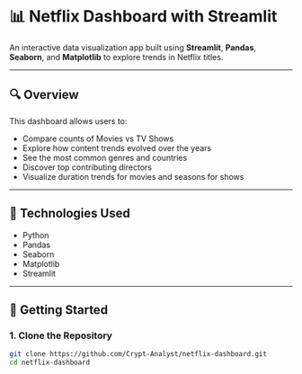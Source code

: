 # 📊 Netflix Dashboard with Streamlit

An interactive data visualization app built using **Streamlit**, **Pandas**, **Seaborn**, and **Matplotlib** to explore trends in Netflix titles.

---

## 🔍 Overview

This dashboard allows users to:
- Compare counts of Movies vs TV Shows
- Explore how content trends evolved over the years
- See the most common genres and countries
- Discover top contributing directors
- Visualize duration trends for movies and seasons for shows

---

## 🧰 Technologies Used

- Python
- Pandas
- Seaborn
- Matplotlib
- Streamlit

---

## 🚀 Getting Started

### 1. Clone the Repository
```bash
git clone https://github.com/Crypt-Analyst/netflix-dashboard.git
cd netflix-dashboard
